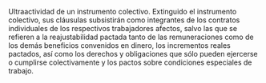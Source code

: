 Ultraactividad de un instrumento colectivo. Extinguido el instrumento colectivo, sus cláusulas subsistirán como integrantes de los contratos individuales de los respectivos trabajadores afectos, salvo las que se refieren a la reajustabilidad pactada tanto de las remuneraciones como de los demás beneficios convenidos en dinero, los incrementos reales pactados, así como los derechos y obligaciones que sólo pueden ejercerse o cumplirse colectivamente y los pactos sobre condiciones especiales de trabajo.